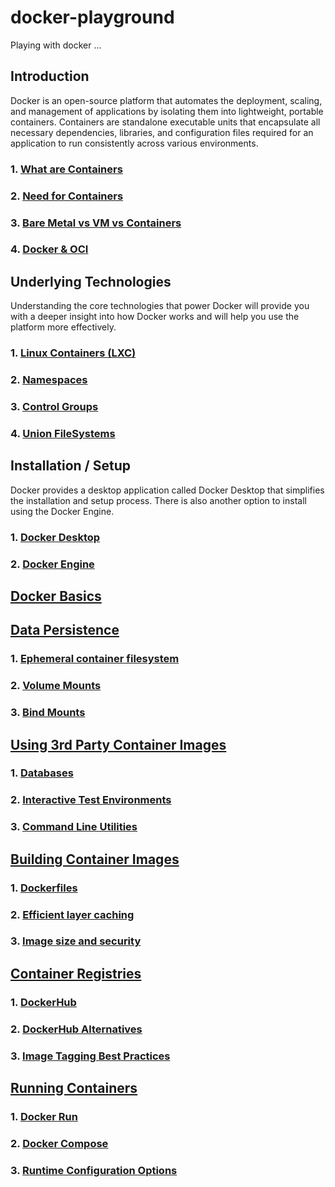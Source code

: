 # docker-playground

Playing with docker ...

## Introduction

Docker is an open-source platform that automates the deployment, scaling, and management of applications by isolating them into lightweight, portable containers. Containers are standalone executable units that encapsulate all necessary dependencies, libraries, and configuration files required for an application to run consistently across various environments.

### 1. [What are Containers](docs/introduction/whatAreContainers.md)

### 2. [Need for Containers](docs/introduction/needForContainers.md)

### 3. [Bare Metal vs VM vs Containers](docs/introduction/bm-vm-container.md)

### 4. [Docker & OCI](docs/introduction/oci.md)

## Underlying Technologies

Understanding the core technologies that power Docker will provide you with a deeper insight into how Docker works and will help you use the platform more effectively.

### 1. [Linux Containers (LXC)](docs/underlyingTech/linuxContainers.md)

### 2. [Namespaces](docs/underlyingTech/namespaces.md)

### 3. [Control Groups](docs/underlyingTech/controlGroups.md)

### 4. [Union FileSystems](docs/underlyingTech/unionFileSystems.md)

## Installation / Setup

Docker provides a desktop application called Docker Desktop that simplifies the installation and setup process. There is also another option to install using the Docker Engine.

### 1. [Docker Desktop](docs/installation-setup/dockerDesktop.md)

### 2. [Docker Engine](docs/installation-setup/dockerEngine.md)

## [Docker Basics](docs/dockerBasics/dockerBasics.md)

## [Data Persistence](docs/dataPersistence/dataPersistance.md)

### 1. [Ephemeral container filesystem](docs/dataPersistence/ephemeralFS.md)

### 2. [Volume Mounts](docs/dataPersistence/volumeMounts.md)

### 3. [Bind Mounts](docs/dataPersistence/bindMounts.md)

## [Using 3rd Party Container Images](docs/thirdPartyImages/usingThirdPartyImages.md)

### 1. [Databases](docs/thirdPartyImages/databases.md)

### 2. [Interactive Test Environments](docs/thirdPartyImages/interactiveTestEnvironments.md)

### 3. [Command Line Utilities](docs/thirdPartyImages/commandLineUtilities.md)

## [Building Container Images](docs/buildingContainerImages/buildingContainerImages.md)

### 1. [Dockerfiles](docs/buildingContainerImages/dockerfiles.md)

### 2. [Efficient layer caching](docs/buildingContainerImages/efficientLayerCaching.md)

### 3. [Image size and security](docs/buildingContainerImages/imageSizeAndSecurity.md)

## [Container Registries](docs/containerRegistries/containerRegistries.md)

### 1. [DockerHub](docs/containerRegistries/dockerHub.md)

### 2. [DockerHub Alternatives](docs/containerRegistries/dockerHubAlternatives.md)

### 3. [Image Tagging Best Practices](docs/containerRegistries/imageTaggingBestPractices.md)

## [Running Containers](docs/runningContainers/runningContainers.md)

### 1. [Docker Run](docs/runningContainers/dockerRun.md)

### 2. [Docker Compose](docs/runningContainers/dockerCompose.md)

### 3. [Runtime Configuration Options](docs/runningContainers/runtimeConfigurationOptions.md)
